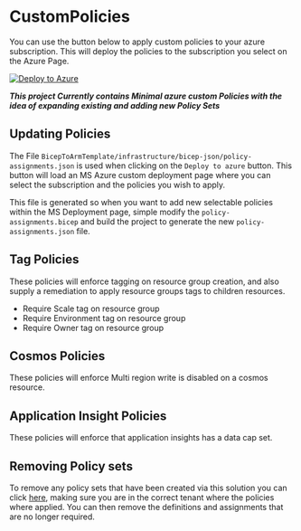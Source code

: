 # CustomPolicies

You can use the button below to apply custom policies to your azure subscription. This will deploy the policies to the subscription you select on the Azure Page.

[![Deploy to Azure](https://aka.ms/deploytoazurebutton)](https://portal.azure.com/#create/Microsoft.Template/uri/https%3A%2F%2Fraw.githubusercontent.com%2FNewOrbit%2FCustomPolicies%2Fmain%2FBicepToArmTemplate%2Finfrastructure%2Fbicep-json%2Fpolicy-assignments.json)

**_This project Currently contains Minimal azure custom Policies with the idea of expanding existing and adding new Policy Sets_**

## Updating Policies

The File `BicepToArmTemplate/infrastructure/bicep-json/policy-assignments.json` is used when clicking on the `Deploy to azure` button.
This button will load an MS Azure custom deployment page where you can select the subscription and the policies you wish to apply.

This file is generated so when you want to add new selectable policies within the MS Deployment page,
simple modify the `policy-assignments.bicep` and build the project to generate the new `policy-assignments.json` file.  

## Tag Policies

These policies will enforce tagging on resource group creation, and also supply a remediation to apply resource groups tags to children resources.  

- Require Scale tag on resource group
- Require Environment tag on resource group
- Require Owner tag on resource group

## Cosmos Policies

These policies will enforce Multi region write is disabled on a cosmos resource.

## Application Insight Policies

These policies will enforce that application insights has a data cap set.

## Removing Policy sets

To remove any policy sets that have been created via this solution you can click [here](https://portal.azure.com/#view/Microsoft_Azure_Policy/PolicyMenuBlade/~/Definitions),
making sure you are in the correct tenant where the policies where applied. You can then remove the definitions and assignments that are no longer required.
